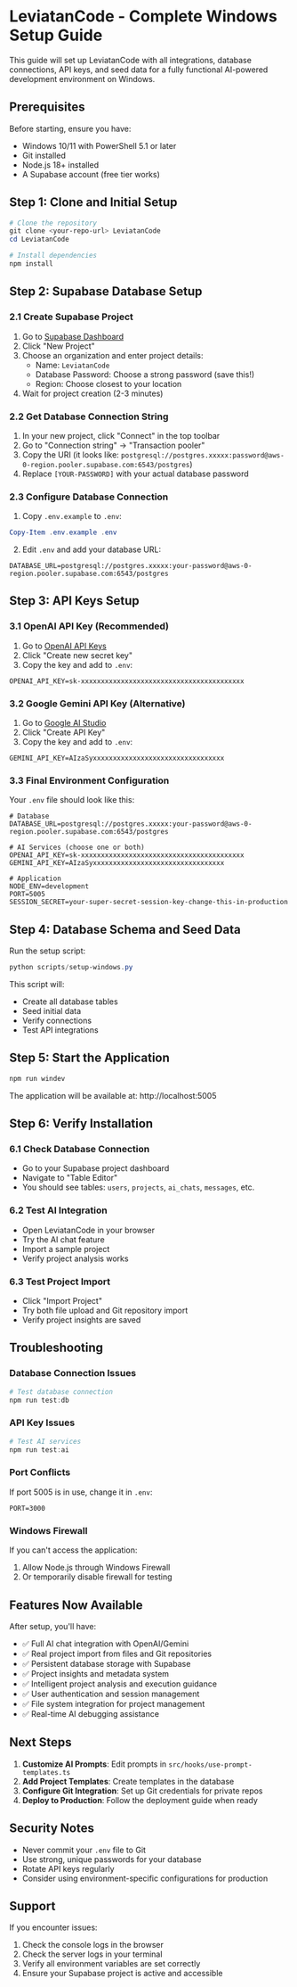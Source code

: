 # LeviatanCode - Complete Windows Setup Guide

This guide will set up LeviatanCode with all integrations, database connections, API keys, and seed data for a fully functional AI-powered development environment on Windows.

## Prerequisites

Before starting, ensure you have:
- Windows 10/11 with PowerShell 5.1 or later
- Git installed
- Node.js 18+ installed
- A Supabase account (free tier works)

## Step 1: Clone and Initial Setup

```powershell
# Clone the repository
git clone <your-repo-url> LeviatanCode
cd LeviatanCode

# Install dependencies
npm install
```

## Step 2: Supabase Database Setup

### 2.1 Create Supabase Project
1. Go to [Supabase Dashboard](https://supabase.com/dashboard/projects)
2. Click "New Project"
3. Choose an organization and enter project details:
   - Name: `LeviatanCode`
   - Database Password: Choose a strong password (save this!)
   - Region: Choose closest to your location
4. Wait for project creation (2-3 minutes)

### 2.2 Get Database Connection String
1. In your new project, click "Connect" in the top toolbar
2. Go to "Connection string" → "Transaction pooler"
3. Copy the URI (it looks like: `postgresql://postgres.xxxxx:password@aws-0-region.pooler.supabase.com:6543/postgres`)
4. Replace `[YOUR-PASSWORD]` with your actual database password

### 2.3 Configure Database Connection
1. Copy `.env.example` to `.env`:
```powershell
Copy-Item .env.example .env
```

2. Edit `.env` and add your database URL:
```env
DATABASE_URL=postgresql://postgres.xxxxx:your-password@aws-0-region.pooler.supabase.com:6543/postgres
```

## Step 3: API Keys Setup

### 3.1 OpenAI API Key (Recommended)
1. Go to [OpenAI API Keys](https://platform.openai.com/api-keys)
2. Click "Create new secret key"
3. Copy the key and add to `.env`:
```env
OPENAI_API_KEY=sk-xxxxxxxxxxxxxxxxxxxxxxxxxxxxxxxxxxxxxxxxx
```

### 3.2 Google Gemini API Key (Alternative)
1. Go to [Google AI Studio](https://aistudio.google.com/app/apikey)
2. Click "Create API Key"
3. Copy the key and add to `.env`:
```env
GEMINI_API_KEY=AIzaSyxxxxxxxxxxxxxxxxxxxxxxxxxxxxxxxxx
```

### 3.3 Final Environment Configuration
Your `.env` file should look like this:
```env
# Database
DATABASE_URL=postgresql://postgres.xxxxx:your-password@aws-0-region.pooler.supabase.com:6543/postgres

# AI Services (choose one or both)
OPENAI_API_KEY=sk-xxxxxxxxxxxxxxxxxxxxxxxxxxxxxxxxxxxxxxxxx
GEMINI_API_KEY=AIzaSyxxxxxxxxxxxxxxxxxxxxxxxxxxxxxxxxx

# Application
NODE_ENV=development
PORT=5005
SESSION_SECRET=your-super-secret-session-key-change-this-in-production
```

## Step 4: Database Schema and Seed Data

Run the setup script:
```powershell
python scripts/setup-windows.py
```

This script will:
- Create all database tables
- Seed initial data
- Verify connections
- Test API integrations

## Step 5: Start the Application

```powershell
npm run windev
```

The application will be available at: http://localhost:5005

## Step 6: Verify Installation

### 6.1 Check Database Connection
- Go to your Supabase project dashboard
- Navigate to "Table Editor"
- You should see tables: `users`, `projects`, `ai_chats`, `messages`, etc.

### 6.2 Test AI Integration
- Open LeviatanCode in your browser
- Try the AI chat feature
- Import a sample project
- Verify project analysis works

### 6.3 Test Project Import
- Click "Import Project"
- Try both file upload and Git repository import
- Verify project insights are saved

## Troubleshooting

### Database Connection Issues
```powershell
# Test database connection
npm run test:db
```

### API Key Issues
```powershell
# Test AI services
npm run test:ai
```

### Port Conflicts
If port 5005 is in use, change it in `.env`:
```env
PORT=3000
```

### Windows Firewall
If you can't access the application:
1. Allow Node.js through Windows Firewall
2. Or temporarily disable firewall for testing

## Features Now Available

After setup, you'll have:
- ✅ Full AI chat integration with OpenAI/Gemini
- ✅ Real project import from files and Git repositories  
- ✅ Persistent database storage with Supabase
- ✅ Project insights and metadata system
- ✅ Intelligent project analysis and execution guidance
- ✅ User authentication and session management
- ✅ File system integration for project management
- ✅ Real-time AI debugging assistance

## Next Steps

1. **Customize AI Prompts**: Edit prompts in `src/hooks/use-prompt-templates.ts`
2. **Add Project Templates**: Create templates in the database
3. **Configure Git Integration**: Set up Git credentials for private repos
4. **Deploy to Production**: Follow the deployment guide when ready

## Security Notes

- Never commit your `.env` file to Git
- Use strong, unique passwords for your database
- Rotate API keys regularly
- Consider using environment-specific configurations for production

## Support

If you encounter issues:
1. Check the console logs in the browser
2. Check the server logs in your terminal
3. Verify all environment variables are set correctly
4. Ensure your Supabase project is active and accessible